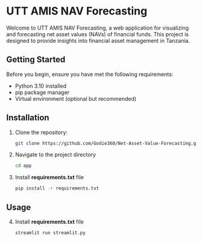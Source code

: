 # UTT AMIS NAV Forecasting

Welcome to UTT AMIS NAV Forecasting, a web application for visualizing and forecasting net asset values (NAVs) of financial funds. This project is designed to provide insights into financial asset management in Tanzania.

## Getting Started

Before you begin, ensure you have met the following requirements:

-   Python 3.10 installed
-   pip package manager
-   Virtual environment (optional but recommended)

## Installation

1. Clone the repository:

    ```bash
    git clone https://github.com/Godie360/Net-Asset-Value-Forecasting.git
    ```

2. Navigate to the project directory

    ```bash
    cd app
    ```

3. Install **requirements.txt** file

    ```bash
    pip install -r requirements.txt
    ```

## Usage

4. Install **requirements.txt** file

    ```bash
    streamlit run streamlit.py
    ```

